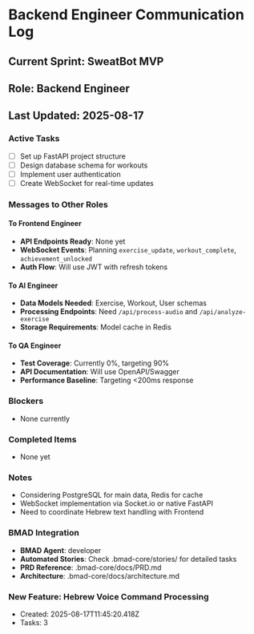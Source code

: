 # Backend Engineer Communication Log

## Current Sprint: SweatBot MVP
## Role: Backend Engineer
## Last Updated: 2025-08-17

### Active Tasks
- [ ] Set up FastAPI project structure
- [ ] Design database schema for workouts
- [ ] Implement user authentication
- [ ] Create WebSocket for real-time updates

### Messages to Other Roles

#### To Frontend Engineer
- **API Endpoints Ready**: None yet
- **WebSocket Events**: Planning `exercise_update`, `workout_complete`, `achievement_unlocked`
- **Auth Flow**: Will use JWT with refresh tokens

#### To AI Engineer
- **Data Models Needed**: Exercise, Workout, User schemas
- **Processing Endpoints**: Need `/api/process-audio` and `/api/analyze-exercise`
- **Storage Requirements**: Model cache in Redis

#### To QA Engineer
- **Test Coverage**: Currently 0%, targeting 90%
- **API Documentation**: Will use OpenAPI/Swagger
- **Performance Baseline**: Targeting <200ms response

### Blockers
- None currently

### Completed Items
- None yet

### Notes
- Considering PostgreSQL for main data, Redis for cache
- WebSocket implementation via Socket.io or native FastAPI
- Need to coordinate Hebrew text handling with Frontend
### BMAD Integration
- **BMAD Agent**: developer
- **Automated Stories**: Check .bmad-core/stories/ for detailed tasks
- **PRD Reference**: .bmad-core/docs/PRD.md
- **Architecture**: .bmad-core/docs/architecture.md

### New Feature: Hebrew Voice Command Processing
- Created: 2025-08-17T11:45:20.418Z
- Tasks: 3
